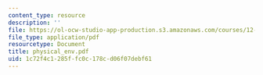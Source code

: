 ```yaml
---
content_type: resource
description: ''
file: https://ol-ocw-studio-app-production.s3.amazonaws.com/courses/12-000-solving-complex-problems-fall-2003/1c72f4c1285ffc0c178cd06f07debf61_physical_env.pdf
file_type: application/pdf
resourcetype: Document
title: physical_env.pdf
uid: 1c72f4c1-285f-fc0c-178c-d06f07debf61
---
```

